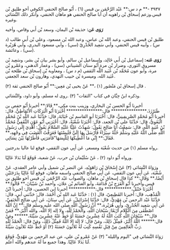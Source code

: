 ٣٩٣٧ -** م د س:** عَبْد الرَّحْمَن بن قيس (٦) ، أَبُو صالح الحنفي الكوفي أخو طليق بْن قيس.وزعم إسحاق بْن راهويه أن أبا صالح الحنفي هو ماهان الحنفي، وأنكر ذلك النَّسَائي وغيره.

**رَوَى عَن:** حذيفة بْن اليمان، وسعد بْن أَبي وقاص، وأخيه

طليق بْن قيس الحنفي، وعبد الله بْن عباس، وعبد الله بْن مسعود، وعلي بْن أَبي طالب (د س) ، وأبيه قيس الحنفي، وأبي سَعِيد الخُدْرِيّ (سي) ، وأبي مسعود البدري، وأبي هُرَيْرة (سي) ، وعائشة.

**رَوَى عَنه:** إسماعيل بْن أَبي خَالِد، وإسماعيل بْن سالم، وأبو بشر بيان بْن بشر، وسَعِيد بْن مسروق الثوري، وضرار بْن مرة أَبُو سنان الشيباني (سي) ، وعمار الدهني، وعَمْرو بْن مرة، وأبو عون مُحَمَّد بْن عُبَيد اللَّه الثقفي (م د س) ، ومعاوية بْن إسحاق بْن طلحة بْن عُبَيد الله، وميسرة بْن حبيب النهدي، وهارون بْن سعد الجعفي.

قال إسحاق بْن مَنْصُور (١) ،** عَنْ يحيى بْن مَعِين:** أَبُو صالح الحنفي ثقة (٢) .

وذكره ابنُ حِبَّان في كتاب "الثقات" (٣) .روى له مسلم، وأبو داود، والنَّسَائي.

أخبرنا أَبُو الحسن بْن البخاري، وزينب بنت مكي،** قَالا:** أخبرنا أَبُو حفص بن طَبَرْزَذَ،**************** قال:**************** أَخْبَرَنَا أَبُو الْبَرَكَاتِ الأَنْمَاطِيُّ، قال: أخبرنا أَبُو مُحَمَّدٍ الصَّرِيفِينِيُّ، قال: أَخْبَرَنَا أبو القاسم بْن حُبَابَةَ، قال: حَدَّثَنَا عَبد اللَّهِ بْنُ مُحَمَّدٍ الْبَغَوِيُّ، قال: حَدَّثَنَا علي بْن الجعد، قال: أَخْبَرَنَا شُعْبَةُ، قال: أَخْبَرَنِي أَبُو عَوْنٍ الثَّقَفِيُّ مُحَمَّدُ بْنُ عُبَيد اللَّهِ، قال: سَمِعْتُ أَبَا صَالِحٍ يَقُولُ: شَهِدْتُ عَلِيًّا عَلَيْهِ السَّلامُ يَقُولُ: أُهْدِيَ إِلَى رَسُولِ اللَّهِ صَلَّى اللَّهُ عَلَيْهِ وسَلَّمَ حُلَّةٌ سِيَرَاءُ فَأَرْسَلَ بِهَا إِلَيَّ فَلَبِسْتَهَا فَعَرَفْتُ الْغَضَبَ فِي وجْهِهِ،** فَقَالَ:** إِنِّي مَا أُعْطِيكَهَا لِتَلْبِسَهَا"فَأَمَرَنِي فَأَطَرْتُهَا بَيْنَ نِسَائِي.

رواه مسلم (١) من حديث شُعْبَة ومسعر، عَن أَبِي عون الثقفي، فوقع لنا عاليا بدرجتين.

ورواه أَبُو داود (٢) ، عَنْ سُلَيْمان بْن حرب، عَنْ شعبة، فَوَقَعَ لَنَا بَدَلا عَالِيًا.

ورَوَاهُ النَّسَائي (٣) عَنْ إِسْحَاقَ بْنِ رَاهَوَيْهِ، عَنِ النضر بْن شميل وأبي عامر العقدي، عَنْ شُعْبَة، عَن أَبِي عون الثقفي، عَن أَبِي صالح الحنفي واسمه ماهان، فوقع لَنَا عَالِيًا بِدَرَجَتَيْنِ أَيْضًا،** وَقَال:** كذا قال إسحاق بْن ماهان، والصواب عَبْد الرَّحْمَن بْن قيس أخو طليق بن قيس.وأخبرنا أَبُو الْفَرَجِ بْنُ قُدَامَةَ، وأبو الغنائم بْن علان، وأحمد بْنُ شَيْبَانَ،** قَالُوا:** أَخْبَرَنَا حَنْبَلُ،************ قال:************ أخبرنا ابن الحصين، قال: أخبرنا ابْنُ الْمُذْهِب، قال: أخبرنا القَطِيعِيّ، قال (١) : حَدَّثَنَا عَبد الله بْن أَحْمَدَ، قال: حَدَّثني أبي، قال: حَدَّثَنَا عَبْد الرحمن بْن مَهْدِيٍّ، قال: حَدَّثَنَا إِسْرَائِيلُ، عَن أَبِي سِنَانَ، عَن أَبِي صَالِحٍ الْحَنَفِيِّ، عَن أَبِي سَعِيد الخُدْرِيّ، وأَبِي هُرَيْرة،** أَنَّ رَسُولَ اللَّهِ صلى الله عليه وسلم قال:** إِنَّ اللَّهَ اصْطَفَى مِنَ الْكَلامِ أَرْبَعًا: سُبْحَانَ اللَّهِ، والْحَمْدُ لِلَّهِ، ولا إله إلا اللَّه، والله أَكْبَرُ،** فَمَنْ قال:** سُبْحَانَ اللَّهِ كَتَبَ اللَّهُ لَهُ عِشْرِينَ حَسَنَةً أَوْ حَطَّ عَنْهُ عِشْرِينَ سَيِّئَةً،****** ومَنْ قال:****** اللَّهُ أَكْبَرُ، فَمِثْلُ ذَلِكَ، ومَنْ قال: لا إِلَهَ إِلا اللَّهُ فَمِثْلُ ذَلِكَ، ومَنْ قال: الْحَمْدُ لِلَّهِ رَبِّ الْعَالِمِينَ مِنْ قِبَلِ نَفْسِهِ كُتِبَ لَهُ ثَلاثُونَ حَسَنَةً (٢) أَوْ حُطَّ عَنْهُ ثَلاثُونَ سَيِّئَةً.

رَوَاهُ النَّسَائي فِي "اليوم والليلة" (٣) عَنْ عَمْرو بْن علي، عن عبد الرحمن بن مَهْدِيٍّ، فَوَقَعَ لَنَا بَدَلا عَالِيًا. وهذا جميع ما لَهُ عندهم والله أعلم.